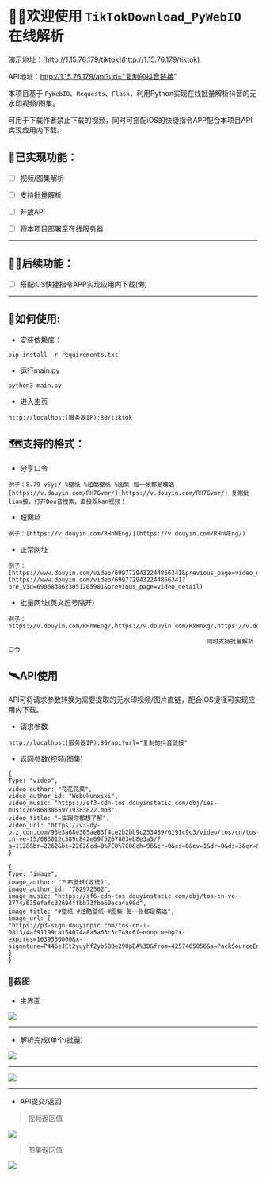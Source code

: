 # 🕵️‍♂️欢迎使用 `TikTokDownload_PyWebIO` 在线解析

演示地址：[http://1.15.76.179/tiktok](http://1.15.76.179/tiktok)

API地址：http://1.15.76.179/api?url="复制的抖音链接"

本项目基于 `PyWebIO`、`Requests`、`Flask`，利用Python实现在线批量解析抖音的无水印视频/图集。

可用于下载作者禁止下载的视频，同时可搭配iOS的快捷指令APP配合本项目API实现应用内下载。

## 💯已实现功能：

- [ ] 视频/图集解析

- [ ] 支持批量解析

- [ ] 开放API

- [ ] 将本项目部署至在线服务器

---

## 🤦‍♂️后续功能：

- [ ] 搭配iOS快捷指令APP实现应用内下载(懒)

---

## 🧭如何使用:

- 安装依赖库：

```text
pip install -r requirements.txt

```

- 运行main.py

```text
python3 main.py
```

- 进入主页

```text
http://localhost(服务器IP):80/tiktok
```

## 🗺️支持的格式：

- 分享口令

```text
例子：8.79 vSy:/ %壁纸 %炫酷壁纸 %图集 每一张都是精选  [https://v.douyin.com/RH7Gvmr/](https://v.douyin.com/RH7Gvmr/) 复淛佌lian接，打开Dou音搜索，直接观kan视频！
```

- 短网址

```text
例子：[https://v.douyin.com/RHnWEng/](https://v.douyin.com/RHnWEng/)
```

- 正常网址

```text
例子：
[https://www.douyin.com/video/6997729432244866341&previous_page=video_detail](https://www.douyin.com/video/6997729432244866341?pre_vid=6906830623051205901&previous_page=video_detail)
```

- 批量网址(英文逗号隔开)

```text
例子：
https://v.douyin.com/RHnWEng/,https://v.douyin.com/RxWnxg/,https://v.douyin.com/RyfEng/

```

                                                            同时支持批量解析口令

## 🛰️API使用

API可将请求参数转换为需要提取的无水印视频/图片直链，配合IOS捷径可实现应用内下载。

- 请求参数

```text
http://localhost(服务器IP):80/api?url="复制的抖音链接"

```

- 返回参数(视频/图集)

```text
{
Type: "video",
video_author: "花花花菜",
video_author_id: "Wobukunxixi",
video_music: "https://sf3-cdn-tos.douyinstatic.com/obj/ies-music/6906830659719383822.mp3",
video_title: "~猫跟你都想了解",
video_url: "https://v3-dy-o.zjcdn.com/93e3a68e365ae83f4ce2b2bb9c253489/6191c9c3/video/tos/cn/tos-cn-ve-15/083012c589c842e69f5267803eb8e3a5/?a=1128&br=2262&bt=2262&cd=0%7C0%7C0&ch=96&cr=0&cs=0&cv=1&dr=0&ds=3&er=&ft=StecAhgM6BMM8b8NDtPDWodpeaQ&l=202111150945070102121380392D1AC2F5&lr=all&mime_type=video_mp4&net=0&pl=0&qs=0&rc=ajh5aTRseW95eTMzNGkzM0ApNjk1OTU6OWVlN2Q7ODo0N2cpaHV2fWVuZDFwekBvbTJjMDVrbmBfLS1eLS9zczRhXi9iLmFgYGBfLy1iLi46Y29zYlxmK2BtYmJeYA%3D%3D&vl=&vr="
}
```

```text
{
Type: "image",
image_author: "三石壁纸(收徒)",
image_author_id: "782972562",
image_music: "https://sf6-cdn-tos.douyinstatic.com/obj/tos-cn-ve-2774/635efafc32694ffbb73fbe60eca4a99d",
image_title: "#壁纸 #炫酷壁纸 #图集 每一张都是精选",
image_url: [
"https://p3-sign.douyinpic.com/tos-cn-i-0813/4af91199ca154074a8a5a63c3c749c6f~noop.webp?x-expires=1639530000&x-signature=P446eJEt2yuyhf2yb58Be29UpBA%3D&from=4257465056&s=PackSourceEnum_DOUYIN_REFLOW&se=false&sh=&sc=&l=202111150954330102120702320620C75E&biz_tag=aweme_images"
]
}
```

### 🎉截图

- 主界面

![](https://secure.wostatic.cn/static/4KsVFHdcKQ5FGrQSNAmYYG/home.png)

---

- 解析完成(单个/批量)

![](https://secure.wostatic.cn/static/3fkMk8KvqRbpGfGikbGjxR/single_result.png)

---

![](https://secure.wostatic.cn/static/4xGXwj1kRDYXo6tNZ541Fw/multi_results.png)

---

- API提交/返回

> 视频返回值

![](https://secure.wostatic.cn/static/bPVbshyRbnD6eZn2LpGHgC/api.png)

> 图集返回值

![](https://secure.wostatic.cn/static/2vKhRABMce9Mwib3bwQ521/api_image.png)

